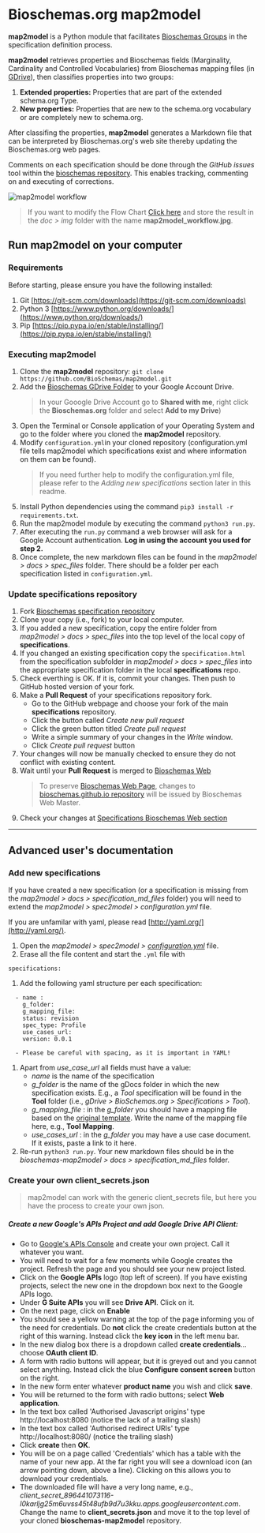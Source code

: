 # Bioschemas.org map2model

**map2model** is a Python module that facilitates [Bioschemas Groups](http://bioschemas.org/groups/) in the specification definition process.

**map2model** retrieves properties and Bioschemas fields (Marginality, Cardinality and Controlled Vocabularies) from Bioschemas mapping files (in [GDrive](https://drive.google.com/drive/folders/0Bw_p-HKWUjHoNThZOWNKbGhOODg?usp=sharing)), then classifies properties into two groups:
1. **Extended properties:** Properties that are part of the extended schema.org Type. 
1. **New properties:** Properties that are new to the schema.org vocabulary or are completely new to schema.org.
      
After classifing the properties, **map2model** generates a Markdown file that can be interpreted by Bioschemas.org's web site thereby updating the Bioschemas.org web pages.

Comments on each specification should be done through the *GitHub issues* tool within the [bioschemas repository](https://github.com/BioSchemas/bioschemas). This enables tracking, commenting on and executing of corrections.

![map2model workflow](../master/docs/img/map2model_workflow.jpg)
> If you want to modify the Flow Chart [Click here](https://drive.google.com/file/d/0B9lW_BhBep0TY3NpZ3ZxRnAySkk/view?usp=sharing) and store the result in the *doc > img* folder with the name **map2model_workflow.jpg**.

## Run map2model on your computer

### Requirements

Before starting, please ensure you have the following installed:
1. Git [https://git-scm.com/downloads](https://git-scm.com/downloads)
1. Python 3  [https://www.python.org/downloads/](https://www.python.org/downloads/)
1. Pip [https://pip.pypa.io/en/stable/installing/](https://pip.pypa.io/en/stable/installing/)


### Executing map2model

1. Clone the **map2model** repository: ```git clone https://github.com/BioSchemas/map2model.git```
1. Add the [Bioschemas GDrive Folder](https://drive.google.com/open?id=0B8yXU9SkT3ftaWJtTGYyTTJjck0) to your Google Account Drive.
      > In your Gooogle Drive Account go to **Shared with me**, right click the **Bioschemas.org** folder and select **Add to my Drive**)
1. Open the Terminal or Console application of your Operating System and go to the folder where you cloned the **map2model** repository.
1. Modify ```configuration.yml```in your cloned repository (configuration.yml file tells map2model which specifications exist and where information on them can be found).
      > If you need further help to modify the configuration.yml file, please refer to the *Adding new specifications* section later in this readme.
1. Install Python dependencies using the command ```pip3 install -r requirements.txt```.
1. Run the map2model module by executing the command ```python3 run.py```.
1. After executing the ```run.py``` command a web browser will ask for a Google Account authentication. **Log in using the account you used for step 2.** 
1. Once complete, the new markdown files can be found in the *map2model > docs > spec_files* folder. There should be a folder per each specification listed in ```configuration.yml```.

### Update specifications repository

1. Fork [Bioschemas specification repository](https://github.com/BioSchemas/specifications)
1. Clone your copy (i.e., fork) to your local computer.
1. If you added a new specification, copy the entire folder from *map2model > docs > spec_files* into the top level of the local copy of **specifications**.
1. If you changed an existing specification copy the ``specification.html`` from the specification subfolder in *map2model > docs > spec_files* into the appropriate specification folder in the local **specifications** repo.
1. Check everthing is OK. If it is, commit your changes. Then push to GitHub hosted version of your fork.
1. Make a **Pull Request** of your specifications repository fork.
      - Go to the GitHub webpage and choose your fork of the main **specifications** repository.
      - Click the button called *Create new pull request*
      - Click the green button titled *Create pull request*
      - Write a simple summary of your changes in the *Write* window.
      - Click *Create pull request* button
1. Your changes will now be manually checked to ensure they do not conflict with existing content.
1. Wait until your **Pull Request** is merged to [Bioschemas Web](https://github.com/BioSchemas/bioschemas.github.io)
      > To preserve [Bioschemas Web Page](http://bioschemas.org), changes to [bioschemas.github.io repository](https://github.com/BioSchemas/bioschemas.github.io) will be issued by Bioschemas Web Master.
1. Check your changes at [Specifications Bioschemas Web section](htt://bioschemas.org/bsc_specs)

****
## Advanced user's documentation

### Add new specifications

If you have created a new specification (or a specification is missing from the *map2model > docs > specification_md_files* folder) you will need to extend the *map2model > spec2model > configuration.yml* file.

If you are unfamilar with yaml, please read [http://yaml.org/](http://yaml.org/).

1. Open the *map2model > spec2model > [configuration.yml](https://github.com/BioSchemas/map2model/blob/master/spec2model/configuration.yml)* file.
1. Erase all the file content and start the ```.yml``` file with
```
specifications:
```
1. Add the following yaml structure per each specification:
```
  - name : 
    g_folder: 
    g_mapping_file: 
    status: revision
    spec_type: Profile
    use_cases_url:
    version: 0.0.1
```
      - Please be careful with spacing, as it is important in YAML!
1. Apart from *use_case_url* all fields must have a value:
      - *name* is the name of the specification
      - *g_folder* is the name of the gDocs folder in which the new specification exists. E.g., a *Tool* specification will be found in the **Tool** folder (i.e., *gDrive > BioSchemas.org > Specifications > Tool*). 
      - *g_mapping_file* : in the *g_folder* you should have a mapping file based on the [original template](https://docs.google.com/spreadsheets/d/1OMBiB8SXiRe1b3Cl91IuNlHbJ9_UXHg8B-GY0MYRSaY/edit?usp=sharing). Write the name of the mapping file here, e.g., **Tool Mapping**.
      - *use_cases_url* : in the *g_folder* you may have a use case document. If it exists, paste a link to it here.
1. Re-run ```python3 run.py```. Your new markdown files should be in the *bioschemas-map2model > docs > specification_md_files* folder. 

### Create your own client_secrets.json

> map2model can work with the generic client_secrets file, but here you have the process to create your own json.

##### Create a new Google's APIs Project and add Google Drive API Client:
- Go to [Google's APIs Console](https://console.developers.google.com/iam-admin/projects) and create your own project. Call it whatever you want.
- You will need to wait for a few moments while Google creates the project. Refresh the page and you should see your new project listed.
- Click on the **Google APIs** logo (top left of screen). If you have existing projects, select the new one in the dropdown box next to the Google APIs logo.
- Under **G Suite APIs** you will see **Drive API**. Click on it.
- On the next page, click on **Enable**
- You should see a yellow warning at the top of the page informing you of the need for credentials. Do **not** click the create credentials button at the right of this warning. Instead click the **key icon** in the left menu bar.
- In the new dialog box there is a dropdown called **create credentials**... choose **OAuth client ID**. 
- A form with radio buttons will appear, but it is greyed out and you cannot select anything. Instead click the blue  **Configure consent screen** button on the right.
- In the new form enter whatever **product name** you wish and click **save**.
- You will be returned to the form with radio buttons; select **Web application**.
- In the text box called 'Authorised Javascript origins' type http://localhost:8080 (notice the lack of a trailing slash)
- In the text box called 'Authorised redirect URIs' type http://localhost:8080/ (notice the trailing slash)
- Click **create** then **OK**.
- You will be on a page called 'Credentials' which has a table with the name of your new app. At the far right you will see a download icon (an arrow pointing down, above a line). Clicking on this allows you to download your credentials.
- The downloaded file will have a very long name, e.g., *client_secret_896441073116-l0karljg25m6uvss45t48ufb9d7u3kku.apps.googleusercontent.com*. Change the name to **client_secrets.json** and move it to the top level of your cloned **bioschemas-map2model** repository.
